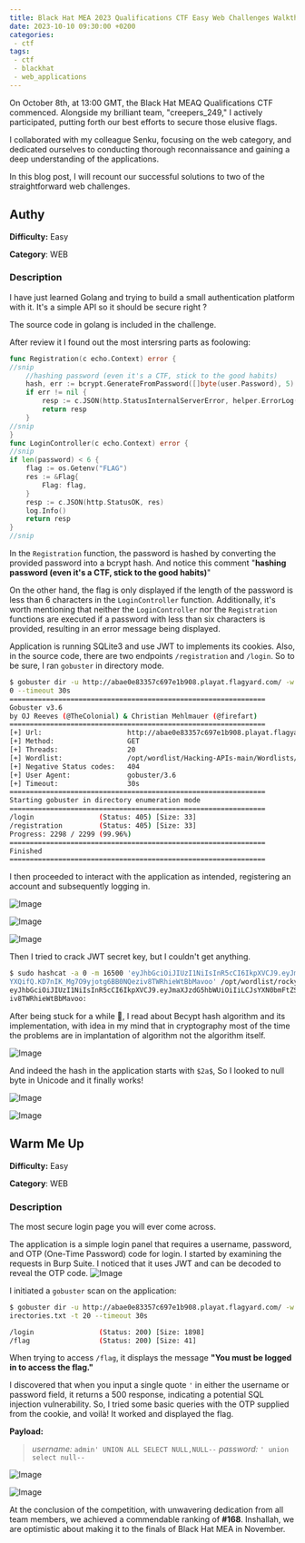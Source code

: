 ```yaml
---
title: Black Hat MEA 2023 Qualifications CTF Easy Web Challenges Walkthrough
date: 2023-10-10 09:30:00 +0200
categories:
 - ctf
tags:  
 - ctf
 - blackhat
 - web_applications
---
```


On October 8th, at 13:00 GMT, the Black Hat MEAQ Qualifications CTF commenced. Alongside my brilliant team, "creepers_249," I actively participated, putting forth our best efforts to secure those elusive flags.

I collaborated with my colleague Senku, focusing on the web category, and dedicated ourselves to conducting thorough reconnaissance and gaining a deep understanding of the applications.

In this blog post, I will recount our successful solutions to two of the straightforward web challenges.

## Authy

**Difficulty:** Easy

**Category**: WEB

### Description

I have just learned Golang and trying to build a small authentication platform with it. It's a simple API so it should be secure right ?

The source code in golang is included in the challenge. 

After review it I found out the most intersring parts as foolowing:

```go
func Registration(c echo.Context) error {
//snip 
	//hashing password (even it's a CTF, stick to the good habits)
	hash, err := bcrypt.GenerateFromPassword([]byte(user.Password), 5)
	if err != nil {
		resp := c.JSON(http.StatusInternalServerError, helper.ErrorLog(http.StatusInternalServerError, " Error While Hashing Password", "EXT_REF"))
		return resp
	}
//snip 
}
func LoginController(c echo.Context) error {
//snip 
if len(password) < 6 {
	flag := os.Getenv("FLAG")
	res := &Flag{
		Flag: flag,
	}
	resp := c.JSON(http.StatusOK, res)
	log.Info()
	return resp
}
//snip
```

In the `Registration` function, the password is hashed by converting the provided password into a bcrypt hash. And notice this comment "**hashing password (even it's a CTF, stick to the good habits)**"

On the other hand, the flag is only displayed if the length of the password is less than 6 characters in the `LoginController` function. Additionally, it's worth mentioning that neither the `LoginController` nor the `Registration` functions are executed if a password with less than six characters is provided, resulting in an error message being displayed.

Application is running SQLite3 and use JWT to implements its cookies. Also, in the source code, there are two endpoints `/registration` and `/login`. So to be sure, I ran `gobuster` in directory mode.

```bash
$ gobuster dir -u http://abae0e83357c697e1b908.playat.flagyard.com/ -w /opt/wordlist/Hacking-APIs-main/Wordlists/api_superlist -t 2  
0 --timeout 30s    
===============================================================  
Gobuster v3.6  
by OJ Reeves (@TheColonial) & Christian Mehlmauer (@firefart)  
===============================================================  
[+] Url:                     http://abae0e83357c697e1b908.playat.flagyard.com/  
[+] Method:                  GET  
[+] Threads:                 20  
[+] Wordlist:                /opt/wordlist/Hacking-APIs-main/Wordlists/api_superlist  
[+] Negative Status codes:   404  
[+] User Agent:              gobuster/3.6  
[+] Timeout:                 30s  
===============================================================  
Starting gobuster in directory enumeration mode  
===============================================================  
/login                (Status: 405) [Size: 33]  
/registration         (Status: 405) [Size: 33]  
Progress: 2298 / 2299 (99.96%)  
===============================================================  
Finished  
===============================================================
```

I then proceeded to interact with the application as intended, registering an account and subsequently logging in.

![Image](/assets/img/uploads/20231010041950.png)

![Image](/assets/img/uploads/20231010042049.png)

![Image](/assets/img/uploads/20231008165745.png)

Then I tried to crack JWT secret key, but I couldn't get anything.

```bash
$ sudo hashcat -a 0 -m 16500 'eyJhbGciOiJIUzI1NiIsInR5cCI6IkpXVCJ9.eyJmaXJzdG5hbWUiOiIiLCJsYXN0bmFtZSI6IiIsInVzZXJuYW1lIjoic2t1bGxo  
YXQifQ.KD7nIK_Mg7O9yjotg6BB0NQeziv8TWRhieWtBbMavoo' /opt/wordlist/rockyou.txt  --show  
eyJhbGciOiJIUzI1NiIsInR5cCI6IkpXVCJ9.eyJmaXJzdG5hbWUiOiIiLCJsYXN0bmFtZSI6IiIsInVzZXJuYW1lIjoic2t1bGxoYXQifQ.KD7nIK_Mg7O9yjotg6BB0NQez  
iv8TWRhieWtBbMavoo:
```

After being stuck for a while 🤣, I read about Becypt hash algorithm and its implementation, with idea in my mind that in cryptography most of the time the problems are in implantation of algorithm not the algorithm itself. 

![Image](/assets/img/uploads/20231010042618.png)

And indeed the hash in the application starts with `$2a$`, So I looked to null byte in Unicode and it finally works!

![Image](/assets/img/uploads/20231008224010.png)

![Image](/assets/img/uploads/20231008224302.png)


## Warm Me Up

**Difficulty:** Easy

**Category**: WEB

### Description

The most secure login page you will ever come across.

The application is a simple login panel that requires a username, password, and OTP (One-Time Password) code for login. I started by examining the requests in Burp Suite. I noticed that it uses JWT and can be decoded to reveal the OTP code.
![Image](/assets/img/uploads/20231008225230.png)

I initiated a `gobuster` scan on the application:
```bash
$ gobuster dir -u http://abae0e83357c697e1b908.playat.flagyard.com/ -w /opt/wordlist/SecLists/Discovery/Web-Content/raft-small-d  
irectories.txt -t 20 --timeout 30s

/login                (Status: 200) [Size: 1898]  
/flag                 (Status: 200) [Size: 41]
```

When trying to access `/flag`, it displays the message **"You must be logged in to access the flag."**

I discovered that when you input a single quote `'` in either the username or password field, it returns a 500 response, indicating a potential SQL injection vulnerability. So, I tried some basic queries with the OTP supplied from the cookie, and voilà! It worked and displayed the flag.

**Payload:**

> *username:* `admin' UNION ALL SELECT NULL,NULL--`
> *password:* `' union select null--`

![Image](/assets/img/uploads/20231010044127.png)

![Image](/assets/img/uploads/20231010044024.png)

At the conclusion of the competition, with unwavering dedication from all team members, we achieved a commendable ranking of **#168**. Inshallah, we are optimistic about making it to the finals of Black Hat MEA in November.
